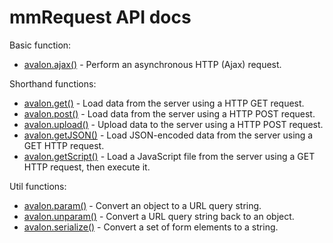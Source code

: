 mmRequest API docs
==================

Basic function:

* [avalon.ajax()](avalon.ajax.md) - Perform an asynchronous HTTP (Ajax) request.

Shorthand functions:

* [avalon.get()](avalon.get.md) - Load data from the server using a HTTP GET request.
* [avalon.post()](avalon.post.md) - Load data from the server using a HTTP POST request.
* [avalon.upload()](avalon.upload.md) - Upload data to the server using a HTTP POST request.
* [avalon.getJSON()](avalon.getJSON.md) - Load JSON-encoded data from the server using a GET HTTP request.
* [avalon.getScript()](avalon.getScript.md) - Load a JavaScript file from the server using a GET HTTP request, then execute it.

Util functions:

* [avalon.param()](avalon.param.md) - Convert an object to a URL query string.
* [avalon.unparam()](avalon.unparam.md) - Convert a URL query string back to an object.
* [avalon.serialize()](avalon.serialize.md) - Convert a set of form elements to a string.

